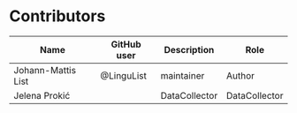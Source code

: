 # Contributors

Name | GitHub user | Description | Role
--- | --- | --- | ---
Johann-Mattis List | @LinguList | maintainer | Author
Jelena Prokić | | DataCollector | DataCollector
